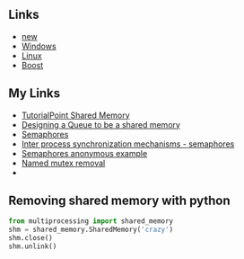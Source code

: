 ## Links
* [new](http://eel.is/c++draft/expr.new)
* [Windows](https://docs.microsoft.com/en-us/windows/win32/memory/creating-named-shared-memory)
* [Linux](https://stackoverflow.com/questions/5656530/how-to-use-shared-memory-with-linux-in-c)
* [Boost](https://www.boost.org/doc/libs/1_56_0/doc/html/interprocess/sharedmemorybetweenprocesses.html)

## My Links
* [TutorialPoint Shared Memory](https://www.tutorialspoint.com/inter_process_communication/inter_process_communication_shared_memory.htm)
* [Designing a Queue to be a shared memory](https://stackoverflow.com/questions/8478802/designing-a-queue-to-be-a-shared-memory)
* [Semaphores](https://beej.us/guide/bgipc/html/multi/semaphores.html)
* [Inter process synchronization mechanisms - semaphores](https://www.boost.org/doc/libs/1_38_0/doc/html/interprocess/synchronization_mechanisms.html#interprocess.synchronization_mechanisms.semaphores)
* [Semaphores anonymous example](https://www.boost.org/doc/libs/1_38_0/doc/html/interprocess/synchronization_mechanisms.html#interprocess.synchronization_mechanisms.semaphores.semaphores_anonymous_example)
* [Named mutex removal](https://stackoverflow.com/questions/7555253/boost-named-mutex-and-remove-command)
* []()


Removing shared memory with python
------------

~~~python
from multiprocessing import shared_memory
shm = shared_memory.SharedMemory('crazy')
shm.close()
shm.unlink()
~~~
